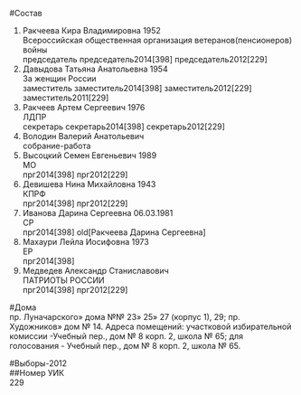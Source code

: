 #Состав  
1. Ракчеева Кира Владимировна 1952  
    Всероссийская общественная организация ветеранов(пенсионеров) войны  
    председатель председатель2014[398] председатель2012[229]  
2. Давыдова Татьяна Анатольевна 1954  
    За женщин России  
    заместитель заместитель2014[398] заместитель2012[229] заместитель2011[229]  
3. Ракчеев Артем Сергеевич 1976  
    ЛДПР  
    секретарь секретарь2014[398] секретарь2012[229]  
4. Володин Валерий Анатольевич  
    собрание-работа  
5. Высоцкий Семен Евгеньевич 1989  
    МО  
    прг2014[398] прг2012[229]  
6. Девишева Нина Михайловна 1943  
    КПРФ  
    прг2014[398] прг2012[229]  
7. Иванова Дарина Сергеевна 06.03.1981  
    СР  
    прг2014[398] old[Ракчеева Дарина Сергеевна]  
8. Махаури Лейла Иосифовна 1973  
    ЕР  
    прг2014[398]  
9. Медведев Александр Станиславович  
    ПАТРИОТЫ РОССИИ  
    прг2014[398] прг2012[229]  
  
#Дома  
пр. Луначарского» дома №№ 23» 25» 27 (корпус 1), 29; пр. Художников» дом № 14. Адреса помещений: участковой избирательной комиссии -Учебный пер., дом № 8 корп. 2, школа № 65; для голосования - Учебный пер., дом № 8 корп. 2, школа № 65.  
  
#Выборы-2012  
##Номер УИК  
229  
